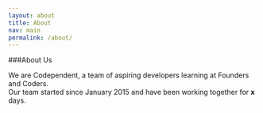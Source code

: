 ```yaml
---
layout: about
title: About
nav: main
permalink: /about/
---
```


###About Us

We are Codependent, a team of aspiring developers learning at Founders and Coders.  
Our team started since January 2015 and have been working together for **x** days.
<!--java script for days worked together since 26th January? :D//-->
